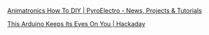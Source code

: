 
[Animatronics How To DIY | PyroElectro - News, Projects & Tutorials](http://www.pyroelectro.com/animatronics-how-to/)



[This Arduino Keeps Its Eyes On You | Hackaday](https://hackaday.com/2019/11/13/this-arduino-keeps-its-eyes-on-you/)
